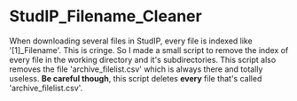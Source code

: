 # StudIP_Filename_Cleaner

When downloading several files in StudIP, every file is indexed like '[1]_Filename'. This is cringe. So I made a small script to remove the index of every file in the working directory and it's subdirectories.
This script also removes the file 'archive_filelist.csv' which is always there and totally useless. **Be careful though**, this script deletes **every** file that's called 'archive_filelist.csv'.
